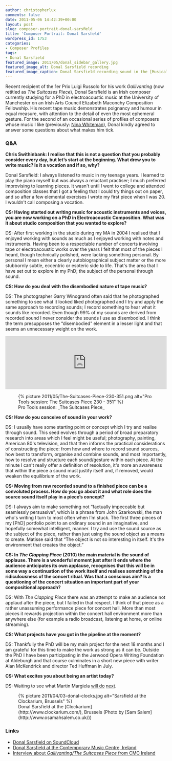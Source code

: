 ```yaml
---
author: christopherlux
comments: false
date: 2011-05-06 14:42:39+00:00
layout: post
slug: composer-portrait-donal-sarsﬁeld
title: 'Composer Portrait: Donal Sarsﬁeld'
wordpress_id: 1753
categories:
- Composer Profiles
tags:
- Donal Sarsfield
featured_image: 2011/05/donal_sidebar_gallery.jpg
featured_image_alt: Donal Sarsfield recording
featured_image_caption: Donal Sarsfield recording sound in the [Musical Instruments Museum](http://www.mim.be/en), Brussels
---
```


Recent recipient of the 1er Prix Luigi Russolo for his work _Gallivanting_ (now retitled as _The Suitcases Piece_), Donal Sarsfield is an Irish composer currently studying for a PhD in electroacoustic music at the University of Manchester on an Irish Arts Council Elizabeth Maconchy Composition Fellowship. His recent tape music demonstrates poignancy and humour in equal measure, with attention to the detail of even the most ephemeral gesture. For the second of an occasional series of profiles of composers whose music I like (previously: [Nina Whiteman](http://www.chrisswithinbank.net/2010/11/composer-portrait-nina-whiteman/)), Donal kindly agreed to answer some questions about what makes him tick.

### Q&A

**Chris Swithinbank: I realise that this is not a question that you probably consider every day, but let’s start at the beginning. What drew you to write music? Is it a vocation and if so, why?**

Donal Sarsfield: I always listened to music in my teenage years. I learned to play the piano myself but was always a reluctant practiser; I much preferred improvising to learning pieces. It wasn't until I went to college and attended composition classes that I got a feeling that I could try things out on paper, and so after a few elemental exercises I wrote my first piece when I was 20. I wouldn't call composing a vocation.

**CS: Having started out writing music for acoustic instruments and voices, you are now working on a PhD in Electroacoustic Composition. What was it about studio composition that you wanted to explore?**

DS: After first working in the studio during my MA in 2004 I realised that I enjoyed working with sounds as much as I enjoyed working with notes and instruments. Having been to a respectable number of concerts involving tape or electroacoustic works over the years I felt that most of the pieces I heard, though technically polished, were lacking something personal. By personal I mean either a clearly autobiographical subject matter or the more stubbornly subtle, eccentric or esoteric side to life. That's the area that I have set out to explore in my PhD; the subject of the personal through sound.

**CS: How do you deal with the disembodied nature of tape music?**

DS: The photographer Garry Winogrand often said that he photographed something to see what it looked liked photographed and I try and apply the same approach to recording sounds; I record something to hear what it sounds like recorded. Even though 99% of my sounds are derived from recorded sound I never consider the sounds I use as disembodied. I think the term presupposes the “disembodied” element in a lesser light and that seems an unnecessary weight on the work.

<p><iframe width="100%" height="166" scrolling="no" frameborder="no" src="https://w.soundcloud.com/player/?url=https%3A//api.soundcloud.com/tracks/75112065&amp;color=ff5500&amp;auto_play=false&amp;hide_related=false&amp;show_comments=true&amp;show_user=true&amp;show_reposts=false"></iframe></p>

<figure>
{% picture 2011/05/The-Suitcases-Piece-230-351.png alt="Pro Tools session: The Suitcases Piece 230 - 351" %}
<figcaption markdown="1">
Pro Tools session: _The Suitcases Piece_
</figcaption>
</figure>

**CS: How do you conceive of sound in your work?**

DS: I usually have some starting point or concept which I try and realise through sound. This seed evolves through a period of broad preparatory research into areas which I feel might be useful; photography, painting, American 80's television, and that then informs the practical considerations of constructing the piece: from how and where to record sound sources, how best to transform, organise and combine sounds, and most importantly, how to resolve and structure each sound/gesture within each piece. At the minute I can't really offer a definition of resolution, it's more an awareness that within the piece a sound must justify itself and, if removed, would weaken the equilibrium of the work.

**CS: Moving from raw recorded sound to a finished piece can be a convoluted process. How do you go about it and what role does the source sound itself play in a piece’s concept?**

DS: I always aim to make something not “factually impeccable but seamlessly persuasive”, which is a phrase from John Szarkowski, the man who's writing I turn to most often when I’m stuck. The first three pieces of my [PhD] portfolio point to an ordinary sound in an imaginative, and hopefully somewhat intelligent, manner. I try and use the sound source as the subject of the piece, rather than just using the sound object as a means to create. Matisse said that “The object is not so interesting in itself. It's the environment that creates the object.”

**CS: In _The Clapping Piece_ (2010) the main material is the sound of applause. There is a wonderful moment just after it ends where the audience anticipates its own applause, recognises that this will be in some way a continuation of the work itself and realises something of the ridiculousness of the concert ritual. Was that a conscious aim? Is a questioning of the concert situation an important part of your compositional approach?**

DS: With _The Clapping Piece_ there was an attempt to make an audience not applaud after the piece, but I failed in that respect. I think of that piece as a rather unassuming performance piece for concert hall. More than most pieces it rewards projection within the concert hall environment more than anywhere else (for example a radio broadcast, listening at home, or online streaming).

**CS: What projects have you got in the pipeline at the moment?**

DS: Thankfully the PhD will be my main project for the next 18 months and I am grateful for this time to make the work as strong as it can be. Outside the PhD I have been participating in the Jerwood Opera Writing Foundation at Aldeburgh and that course culminates in a short new piece with writer Alan McKendrick and director Ted Huffman in July.

**CS: What excites you about being an artist today?**

DS: Waiting to see what Martin Margiela [will do](http://www.independent.co.uk/life-style/fashion/features/martin-margiela-fashions-invisible-superstar-868562.html) [next](http://www.nytimes.com/2008/10/02/fashion/shows/02MARGIELA.html).

<figure>
{% picture 2011/04/03-donal-clocks.jpg alt="Sarsfield at the Clockarium, Brussels" %}
<figcaption markdown="1">
Donal Sarsfield at the [Clockarium](http://www.clockarium.com/), Brussels (Photo by [Sam Salem](http://www.osamahsalem.co.uk/))
</figcaption>
</figure>

### Links

- [Donal Sarsfield on SoundCloud](https://soundcloud.com/donalsarsfield)
- [Donal Sarsfield at the Contemporary Music Centre, Ireland](http://www.cmc.ie/composers/composer.cfm?composerID=186)
- [Interview about *Gallivanting/The Suitcases Piece* from CMC Ireland](https://audioboom.com/boos/336633-interview-with-donal-sarsfield)
